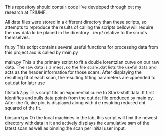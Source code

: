 This repository should contain code I've developed through out my research at TRIUMF.

All data files were stored in a different directory than these scripts, so attempts to reproduce the results of calling the scripts bellow will require the raw data to be placed in the directory ../exp/ relative to the scripts themselves.

fn.py
This script contains several useful functions for processing data from this project and is called by main.py

main.py
This is the primary script to fit a double lorentzian curve on our raw data. The raw data is a mess, so the file scans.dat lists the useful data and acts as the header information for those scans. After displaying the resulting fit of each scan, the resulting fitting parameters are appended to out.dat for later use

fitstark2.py
This script fits an exponential curve to Stark-shift data. It first identifies and pulls data points from the out.dat file produced by main.py. After the fit, the plot is displayed along with the resulting reduced chi squared of the fit.

binsum7.py
On the local machines in the lab, this script will find the newest directory with data in it and actively displays the cumulative sum of the latest scan as well as binning the scan per initial user input.
